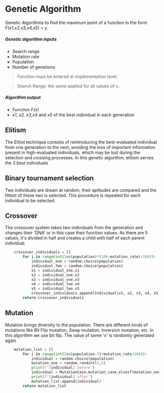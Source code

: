 # Genetic Algorithm

Genetic Algorithms to find the maximum point of a
function in the form _F(x1,x2,x3,x4,x5) = y_.

##### Genetic algorithm inputs
- Search range
- Mutation rate
- Population
- Number of genetions

>Function must be entered at implementation level.

>Search Range: the same applied for all values ​​of x.

##### Algorithm output
- Function _F(x)_
- _x1, x2, x3,x4_ and _x5_ of the best individual in each generation

## Elitism
The Elitist technique consists of reintroducing the best-evaluated individual from one
generation to the next, avoiding the loss of important information present in
high-evaluated individuals, which may be lost during the selection and crossing processes.
In this genetic algorithm, elitism serves the 3 best individuals


## Binary tournament selection
Two individuals are drawn at random, their aptitudes are compared and the fittest of
these two is selected. This procedure is repeated for each individual to be selected.

## Crossover
The crossover system takes two individuals from the generation and changes their 'DNA' or
in this case their function values. As there are 5 values, it's divided in half and creates
a child with half of each parent individual.

~~~python
    crossover_individuals = []
        for i in range(int(len(population)*(100-mutation_rate)/100)):
            individual_one = random.choice(population)
            individual_two = random.choice(population)
            x1 = individual_one.x1
            x2 = individual_one.x2
            x3 = individual_one.x3
            x4 = individual_two.x4
            x5 = individual_two.x5
            crossover_individuals.append(Individual(x1, x2, x3, x4, x5))
        return crossover_individuals
~~~

## Mutation
Mutation brings diversity to the population.
There are different kinds of mutations like Bit Flip mutation, Swap mutation, Inversion mutation, etc.
In this algorithm we use bit flip.
The value of some 'x' is randomly generated again

~~~python
    mutation_list = []
        for i in range(int(len(population-3)*mutation_rate/100)):
            individual = random.choice(population)
            mutation_one = random.randint(1,5)
            print(f'{individual} before')
            individual = MutationCase.mutation_case_elseif(mutation_one, individual)
            print(f'{individual} after')
            mutation_list.append(individual)
        return mutation_list
~~~
